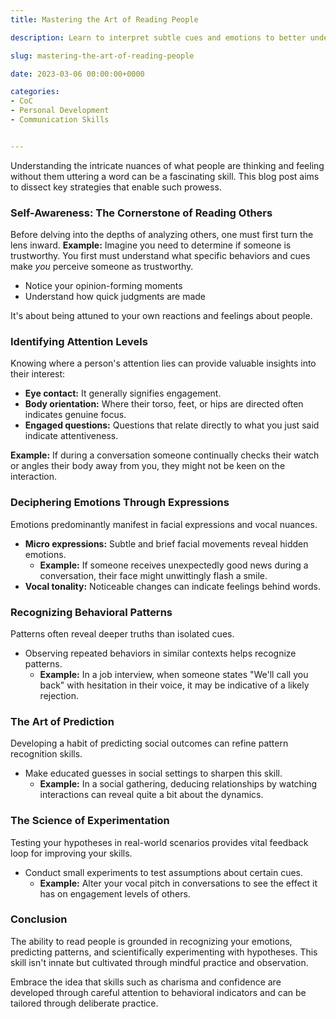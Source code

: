 ```yaml
---
title: Mastering the Art of Reading People

description: Learn to interpret subtle cues and emotions to better understand what people are thinking and feeling.

slug: mastering-the-art-of-reading-people

date: 2023-03-06 00:00:00+0000

categories:
- CoC
- Personal Development
- Communication Skills


---
```


Understanding the intricate nuances of what people are thinking and feeling without them uttering a word can be a fascinating skill. This blog post aims to dissect key strategies that enable such prowess.

### Self-Awareness: The Cornerstone of Reading Others

Before delving into the depths of analyzing others, one must first turn the lens inward. **Example:** Imagine you need to determine if someone is trustworthy. You first must understand what specific behaviors and cues make *you* perceive someone as trustworthy.

- Notice your opinion-forming moments
- Understand how quick judgments are made

It's about being attuned to your own reactions and feelings about people.

### Identifying Attention Levels

Knowing where a person's attention lies can provide valuable insights into their interest:

- **Eye contact:** It generally signifies engagement.
- **Body orientation:** Where their torso, feet, or hips are directed often indicates genuine focus.
- **Engaged questions:** Questions that relate directly to what you just said indicate attentiveness.

**Example:** If during a conversation someone continually checks their watch or angles their body away from you, they might not be keen on the interaction.

### Deciphering Emotions Through Expressions

Emotions predominantly manifest in facial expressions and vocal nuances.

- **Micro expressions:** Subtle and brief facial movements reveal hidden emotions.
  - **Example:** If someone receives unexpectedly good news during a conversation, their face might unwittingly flash a smile.
- **Vocal tonality:** Noticeable changes can indicate feelings behind words.

### Recognizing Behavioral Patterns

Patterns often reveal deeper truths than isolated cues.

- Observing repeated behaviors in similar contexts helps recognize patterns.
  - **Example:** In a job interview, when someone states "We'll call you back" with hesitation in their voice, it may be indicative of a likely rejection.

### The Art of Prediction

Developing a habit of predicting social outcomes can refine pattern recognition skills.

- Make educated guesses in social settings to sharpen this skill.
  - **Example:** In a social gathering, deducing relationships by watching interactions can reveal quite a bit about the dynamics.

### The Science of Experimentation

Testing your hypotheses in real-world scenarios provides vital feedback loop for improving your skills.

- Conduct small experiments to test assumptions about certain cues.
  - **Example:** Alter your vocal pitch in conversations to see the effect it has on engagement levels of others.

### Conclusion

The ability to read people is grounded in recognizing your emotions, predicting patterns, and scientifically experimenting with hypotheses. This skill isn't innate but cultivated through mindful practice and observation.

Embrace the idea that skills such as charisma and confidence are developed through careful attention to behavioral indicators and can be tailored through deliberate practice.
